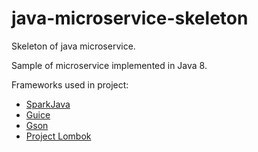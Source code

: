 # java-microservice-skeleton
Skeleton of java microservice.

Sample of microservice implemented in Java 8.

Frameworks used in project:

* [SparkJava](http://sparkjava.com/)
* [Guice](https://github.com/google/guice)
* [Gson](https://github.com/google/gson)
* [Project Lombok](https://projectlombok.org/)

